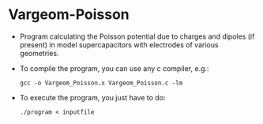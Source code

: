 # Vargeom-Poisson

* Program calculating the Poisson potential due to charges and dipoles (if present) in model supercapacitors with electrodes of various geometries.

* To compile the program, you can use any c compiler, e.g.:

      gcc -o Vargeom_Poisson.x Vargeom_Poisson.c -lm

* To execute the program, you just have to do:

      ./program < inputfile
      
      
